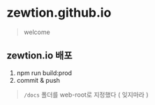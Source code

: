 # zewtion.github.io

> welcome

## zewtion.io 배포

1. npm run build:prod
2. commit & push

> `/docs` 폴더를 web-root로 지정했다 ( 잊지마라 )
